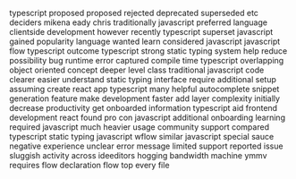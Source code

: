 typescript proposed proposed rejected deprecated superseded etc deciders mikena eady chris traditionally javascript preferred language clientside development however recently typescript superset javascript gained popularity language wanted learn considered javascript javascript flow typescript outcome typescript strong static typing system help reduce possibility bug runtime error captured compile time typescript overlapping object oriented concept deeper level class traditional javascript code clearer easier understand static typing interface require additional setup assuming create react app typescript many helpful autocomplete snippet generation feature make development faster add layer complexity initially decrease productivity get onboarded information typescript aid frontend development react found pro con javascript additional onboarding learning required javascript much heavier usage community support compared typescript static typing javascript wflow similar javascript special sauce negative experience unclear error message limited support reported issue sluggish activity across ideeditors hogging bandwidth machine ymmv requires flow declaration flow top every file
